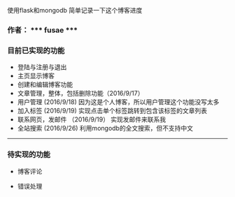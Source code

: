 使用flask和mongodb
简单记录一下这个博客进度

### 作者： ***  fusae ***

### 目前已实现的功能
*  登陆与注册与退出
*  主页显示博客
*  创建和编辑博客功能
* 文章管理，整体，包括删除功能（2016/9/17）
* 用户管理 (2016/9/18) 因为这是个人博客，所以用户管理这个功能没写太多 
* 加入标签 (2016/9/19) 实现点击单个标签跳转到包含该标签的文章列表
* 联系网页，发邮件 （2016/9/19） 实现发邮件来联系我
* 全站搜索 (2016/9/26) 利用mongodb的全文搜索，但不支持中文
***

### 待实现的功能

* 博客评论

* 错误处理

